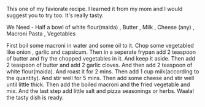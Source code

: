 This one of my faviorate recipe.
I learned it from my mom and I would suggest you to try too.
It's really tasty.

We Need -
Half a bowl of white flour(maida) ,
Butter ,
Milk ,
Cheese (any) ,
Macroni Pasta ,
Vegetables

First boil some macroni in water and some oil to it.
Chop some vegetabled like onion , garlic and capsicum.
Then in a seperate frypan add  2 teaspoon of butter and fry the chopped vegetables in it.
And keep it aside.
Then add  2 teaspoon of butter and add 2 garlic cloves.
And then add 2 teaspoon of white flour(maida).
And roast it for 2 mins.
Then add 1 cup milk(according to the quantity).
And stir well for 5 mins.
Then add some cheese and stir well until little thick.
Then add the boiled macroni and the fried vegetable and mix.
And the last step add little salt and pizza seasonings or herbs.
Waala! the tasty dish is ready.
